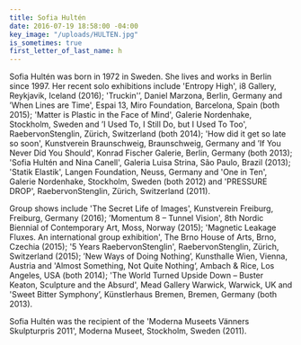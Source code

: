 ```yaml
---
title: Sofia Hultén
date: 2016-07-19 18:58:00 -04:00
key_image: "/uploads/HULTEN.jpg"
is_sometimes: true
first_letter_of_last_name: h
---
```


Sofia Hultén was born in 1972 in Sweden. She lives and works in Berlin since 1997. Her recent solo exhibitions include 'Entropy High', i8 Gallery, Reykjavik, Iceland (2016); 'Truckin'’, Daniel Marzona, Berlin, Germany and ’When Lines are Time', Espai 13, Miro Foundation, Barcelona, Spain (both 2015); 'Matter is Plastic in the Face of Mind', Galerie Nordenhake, Stockholm, Sweden and ’I Used To, I Still Do, but I Used To Too', RaebervonStenglin, Zürich, Switzerland (both 2014); 'How did it get so late so soon', Kunstverein Braunschweig, Braunschweig, Germany and ’If You Never Did You Should', Konrad Fischer Galerie, Berlin, Germany (both 2013);  'Sofia Hultén and Nina Canell', Galeria Luisa Strina, São Paulo, Brazil (2013); 'Statik Elastik', Langen Foundation, Neuss, Germany and 'One in Ten', Galerie Nordenhake, Stockholm, Sweden (both 2012) and 'PRESSURE DROP', RaebervonStenglin, Zürich, Switzerland (2011). 

Group shows include 'The Secret Life of Images', Kunstverein Freiburg, Freiburg, Germany (2016); ’Momentum 8 – Tunnel Vision', 8th Nordic Biennial of Contemporary Art, Moss, Norway (2015); 'Magnetic Leakage Fluxes. An international group exhibition', The Brno House of Arts, Brno, Czechia (2015); '5 Years RaebervonStenglin', RaebervonStenglin, Zürich, Switzerland (2015); ’New Ways of Doing Nothing’, Kunsthalle Wien, Vienna, Austria and 'Almost Something, Not Quite Nothing‘, Ambach & Rice, Los Angeles, USA (both 2014); 'The World Turned Upside Down – Buster Keaton, Sculpture and the Absurd', Mead Gallery Warwick, Warwick, UK and 'Sweet Bitter Symphony’, Künstlerhaus Bremen, Bremen, Germany (both 2013).

Sofia Hultén was the recipient of the 'Moderna Museets Vänners Skulpturpris 2011', Moderna Museet, Stockholm, Sweden (2011).